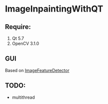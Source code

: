 # ImageInpaintingWithQT

## Require:
1. Qt 5.7
2. OpenCV 3.1.0

## GUI
Based on [ImageFeatureDetector](https://github.com/AntonioRedondo/ImageFeatureDetector)

## TODO:
* multithread

